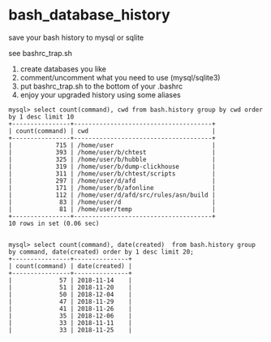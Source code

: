# bash_database_history
save your bash history to mysql or sqlite

see bashrc_trap.sh

1) create databases you like
2) comment/uncomment what you need to use (mysql/sqlite3)
3) put bashrc_trap.sh to the bottom of your .bashrc
4) enjoy your upgraded history using some aliases

```
mysql> select count(command), cwd from bash.history group by cwd order by 1 desc limit 10
+----------------+--------------------------------------+
| count(command) | cwd                                  |
+----------------+--------------------------------------+
|            715 | /home/user                           |
|            393 | /home/user/b/chtest                  |
|            325 | /home/user/b/hubble                  |
|            319 | /home/user/b/dump-clickhouse         |
|            311 | /home/user/b/chtest/scripts          |
|            297 | /home/user/d/afd                     |
|            171 | /home/user/b/afonline                |
|            112 | /home/user/d/afd/src/rules/asn/build |
|             83 | /home/user/d                         |
|             81 | /home/user/temp                      |
+----------------+--------------------------------------+
10 rows in set (0.06 sec)


mysql> select count(command), date(created)  from bash.history group by command, date(created) order by 1 desc limit 20;
+----------------+---------------+
| count(command) | date(created) |
+----------------+---------------+
|             57 | 2018-11-14    |
|             51 | 2018-11-20    |
|             50 | 2018-12-04    |
|             47 | 2018-11-29    |
|             41 | 2018-11-26    |
|             35 | 2018-12-06    |
|             33 | 2018-11-11    |
|             33 | 2018-11-25    |

```
